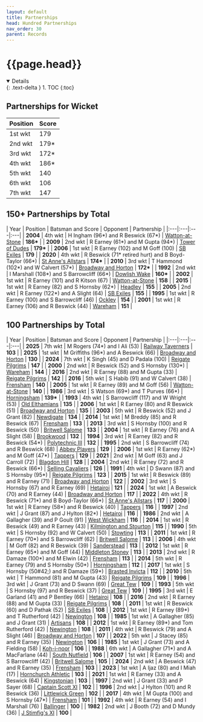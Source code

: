 ```yaml
---
layout: default
title: Partnerships
head: Hundred Partnerships
nav_order: 30
parent: Records
---
```


# {{page.head}}

<details open markdown="block">
  {: .text-delta }
1. TOC
{:toc}
</details>

## Partnerships for Wicket

| Position | Score |
|:---|:---|
| 1st wkt | 179 |
| 2nd wkt | 179&#42; |
| 3rd wkt | 172&#42; |
| 4th wkt | 186&#42; |
| 5th wkt | 140 |
| 6th wkt | 106 |
| 7th wkt | 147 |

## 150+ Partnerships by Total

| Year | Position | Batsman and Score | Opponent | Partnership |
|:---|:---|:---|:---|
| **2004** | 4th wkt | H Ingham (96&#42;) and R Beswick (67&#42;) | [Watton-at-Stone](../2004/watton-at-stone) | **186&#42;** |
| **2009** | 2nd wkt | R Earney (61&#42;) and M Gupta (94&#42;) | [Tower of Dudes](../2009/tower-of-dudes) | **179&#42;** |
| **2006** | 1st wkt | R Earney (102) and M  Goff (100) | [SB Exiles](../2006/sb-exiles) | **179** |
| **2020** | 4th wkt | R Beswick (71&#42; retired hurt) and B Boyd-Taylor (66&#42;) | [St Anne's Allstars](../2022/st-annes-allstars) | **174&#42;** |
| **2010** | 3rd wkt | T Hammond (102&#42;) and W Calvert (57&#42;) | [Broadway and Horton](../2010/broadway-and-horton) | **172&#42;** |
| **1992** | 2nd wkt | I Marshall (108&#42;) and S Barrowcliff (66&#42;) | [Dowlish Wake](../1992/dowlish-wake) | **160&#42;** |
| **2002** | 1st wkt | R Earney (101) and R Kitson (67) | [Watton-at-Stone](../2002/watton-at-stone) | **158** |
| **2015** | 1st wkt | R Earney (82) and S Hornsby (62&#42;) | [Headley](../2015/headley) | **155** |
| **2005** | 2nd wkt |  R Earney (122&#42;) and A Slight (64) | [SB Exiles](../2005/sb-exiles) | **155** |
| **1995** | 1st wkt | R Earney (100) and S Barrowcliff (46) | [Ockley](../1995/ockley) | **154** |
| **2001** | 1st wkt | R Earney (106) and R Beswick (44) | [Wareham](../2001/wareham) | **151** |

## 100 Partnerships by Total

| Year | Position | Batsman and Score | Opponent | Partnership |
|:---|:---|:---|:---|
| **2025** | 7th wkt | M Rogers (74&#42;) and I Ali (53) | [Railway Taverners](../2025/railway-taverners) | **103** |
| **2025** | 1st wkt | M Griffiths (96&#42;) and A Beswick (66) | [Broadway and Horton](../2025/broadway-and-horton) | **130** |
| **2024** | 7th wkt | K Singh (45) and D Padala (100) | [Reigate Pilgrims](../2024/reigate-pilgrims) | **147** |
| **2000** | 2nd wkt | R Beswick (52) and S Hornsby (130&#42;) | [Wareham](../2000/wareham) | **144** |
| **2016** | 2nd wkt | R Earney (88) and M Gupta (33) | [Reigate Pilgrims](../2016/reigate-pilgrims) | **142** |
| **2016** | 5th wkt | S Habib (91) and W Calvert (38) | [Frensham](../2016/frensham) | **140** |
| **2005** | 1st wkt | R Earney (89) and M Goff (56) | [Watton-at-Stone](../2005/watton-at-stone) | **140** |
| **1986** | 3rd wkt | S Watson (69&#42;) and T Purves (66&#42;) | [Horningsham](../1986/horningsham) | **139&#42;** |
| **1993** | 4th wkt | S Barrowcliff (117) and W Wright (53) | [Old Elthamians](../1993/old-elthamians) | **135** |
| **2006** | 1st wkt | R Earney (80) and R Beswick (51) | [Broadway and Horton](../2006/broadway-and-horton) | **135** |
| **2003** | 5th wkt | R Beswick (52) and J Grant (82) | [Newdigate](../2003/newdigate) | **134** |
| **2014** | 1st wkt | M Breddy (85) and R Beswick (67) | [Frensham](../2014/frensham) | **133** |
| **2013** | 3rd wkt | S Hornsby (100) and R Beswick (50) | [Britwell Salome](../2013/britwell-salome) | **133** |
| **2004** | 1st wkt | R Earney (76) and A Slight (58) | [Brookwood](../2004/brookwood) | **132** |
| **1994** | 3rd wkt | R Earney (82) and R Beswick (54&#42;) | [Polytechnic III](../1994/polytechnic-iii) | **132** |
| **1995** | 2nd wkt | S Barrowcliff (74) and R Beswick (68) | [Abbey Players](../1995/abbey-players) | **129** |
| **2006** | 1st wkt | R Earney (62&#42;) and M Goff (47&#42;) | [Tappers](../2006/tappers) | **129** |
| **2021** | 2nd wkt | M Goff (63) and J Carroll (72) | [Blagdon Hill](../2021/blagdon-hill) | **128** |
| **2004** | 2nd wkt | R Earney (72) and R Beswick (66&#42;) | [Selling Cavaliers](../2004/selling) | **126** |
| **1991** | 4th wkt | D Swann (87) and S Hornsby (95&#42;) | [Reigate Pilgrims](../1991/reigate-pilgrims) | **123** |
| **2015** | 1st wkt | R Beswick (89) and R Earney (71) | [Broadway and Horton](../2015/broadway-and-horton) | **122** |
| **2002** | 3rd wkt | S Hornsby (67) and R Earney (69) | [Hetairoi](../2002/hetairoi) | **121** |
| **2024** | 1st wkt | A Beswick (70) and R Earney (44) | [Broadway and Horton](../2024/broadway-and-horton) | **117** |
| **2022** | 4th wkt | R Beswick (71&#42;) and B Boyd-Taylor (66&#42;) | [St Anne's Allstars](../2022/st-annes-allstars) | **117** |
| **2000** | 1st wkt | R Earney (58&#42;) and R Beswick (40) | [Tappers](../2000/tappers) | **116** |
| **1997** | 2nd wkt | J Grant (87) and J Hylton (82&#42;) | [Hetairoi](../1997/hetairoi) | **116** |
| **1986** | 2nd wkt | A Gallagher (39) and P Goult (91) | [West Wickham](../1986/west-wickham) | **116** |
| **2014** | 1st wkt | R Beswick (49) and R Earney (43) | [Kilmington and Stourton](../2014/kilmington-and-stourton) | **115** |
| **1990** | 5th wkt | S Hornsby (92) and W Calvert (50) | [Stowting](../1990/stowting) | **113** |
| **2011** | 1st wkt | R Earney (70&#42;) and S Barrowcliff (62) | [Britwell Salome](../2011/britwell-salome) | **113** |
| **2006** | 4th wkt | M Goff (82) and R Beswick (39) | [Sanderstead](../2006/sanderstead) | **113** |
| **2012** | 1st wkt | R Earney (65&#42;) and M Goff (44) | [Middleton Stoney](../2012/middleton-stoney) | **113** |
| **2013** | 2nd wkt | R Damaze (100&#42;) and M Elwin (42) | [Frensham](../2013/frensham) | **113** |
| **2014** | 5th wkt | R Earney (79) and S Hornsby (50&#42;) | [Horningsham](../2014/horningsham) | **112** |
| **2017** | 1st wkt | S Hornsby (50#42;) and R Damaze (59&#42;) | [Brasted Invicta](../2017/brasted-invicta) | **112** |
| **2010** | 5th wkt | T Hammond (81) and M Gupta (43) | [Reigate Pilgrims](../2010/reigate-pilgrims) | **109** |
| **1996** | 3rd wkt | J Grant (73) and D Swann (69) | [Great Tew](../1996/great-tew) | **109** |
| **1993** | 5th wkt | S Hornsby (97) and R Beswick (37) | [Great Tew](../1993/great-tew) | **109** |
| **1995** | 3rd wkt | E Garland (41) and P Bentley (66) | [Hetairoi](../1995/hetairoi) | **108** |
| **2016** | 2nd wkt | R Earney (88) and M Gupta (33) | [Reigate Pilgrims](../2016/reigate-pilgrims) | **108** |
| **2011** | 1st wkt | R Beswick (60) and D Pathak (52) | [SB Exiles](../2011/sb-exiles) | **108** |
| **2012** | 1st wkt | R Earney (89&#42;) and T Rutherford (42) | [Newington](../2012/newington) | **108** |
| **1985** | 1st wkt | A Gallagher (85) and J Grant (31) | [Artisans](../1985/artisans) | **108** |
| **2012** | 1st wkt | R Earney (89&#42;) and Tom Rutherford (42) | [Newington](../2012/newington) | **108** |
| **2011** | 4th wkt | R Beswick (79) and A Slight (46) | [Broadway and Horton](../2011/broadway-and-horton) | **107** |
| **2022** | 5th wkt | J Stacey (85) and R Earney (35) | [Newington](../2022/newington) | **106** |
| **1985** | 1st wkt | J Grant (73) and A Fielding (58) | [Koh-i-noor](../1985/koh-i-noor) | **106** |
| **1988** | 6th wkt | A Gallagher (71&#42;) and A MacFarlane (44) | [South Nutfield](../1988/south-nutfield) | **106** |
| **2007** | 1st wkt | R Earney (54) and S Barrowcliff (42) | [Britwell Salome](../2007/britwell-salome) | **105** |
| **2024** | 2nd wkt | A Beswick (47) and R Earney (35) | [Frensham](../2024/frensham) | **103** |
| **2023** | 1st wkt | A Ijaz (80) and I Miah (17) | [Hornchurch Athletic](../2023/hornchurch-athletic) | **103** |
| **2021** | 1st wkt | R Earney (33) and A Beswick (64) | [Kingstonian](../2021/kingstonian) | **103** |
| **1997** | 2nd wkt | J Grant (33) and P Sayer (68) | [Captain Scott XI](../1997/captain-scott-xi) | **102** |
| **1996** | 2nd wkt | J Hylton (101) and R Beswick (36) | [Littlewick Green](../1996/littlewick-green) | **102** |
| **2017** | 4th wkt | M Gupta (100) and S Hornsby (47&#42;) | [Frensham](../2017/frensham) | **101** |
| **1992** | 4th wkt | R Earney (54) and I Marshall (76) | [Ballinger](../1992/ballinger-waggoners) | **100** |
| **1982** | 2nd wkt | J Booth (72) and D Mundy (36) | [J Stimfig's XI](../1982/j-stimfigs-xi) | **100** |